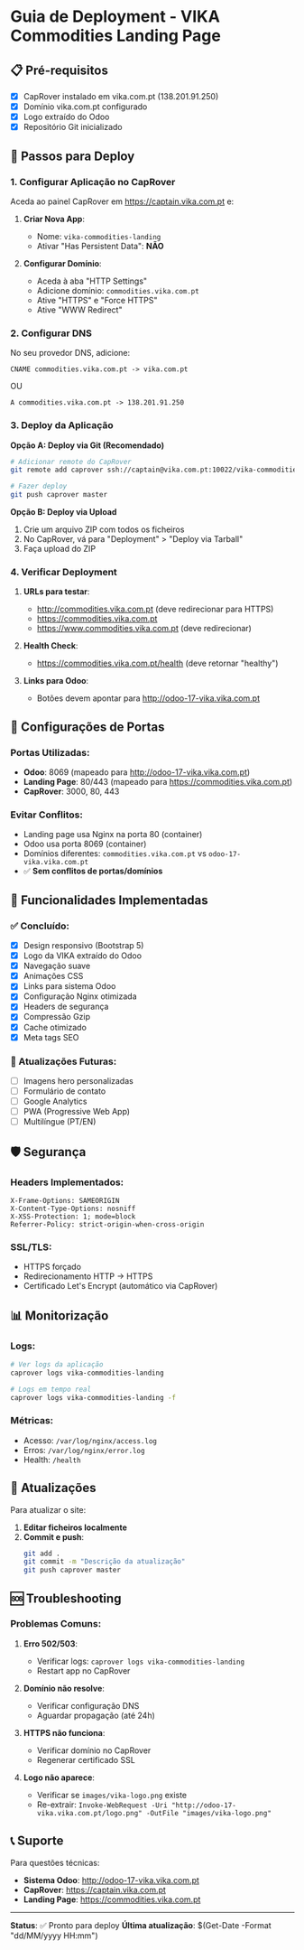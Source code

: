 # Guia de Deployment - VIKA Commodities Landing Page

## 📋 Pré-requisitos

- [x] CapRover instalado em vika.com.pt (138.201.91.250)
- [x] Domínio vika.com.pt configurado
- [x] Logo extraído do Odoo
- [x] Repositório Git inicializado

## 🚀 Passos para Deploy

### 1. Configurar Aplicação no CapRover

Aceda ao painel CapRover em https://captain.vika.com.pt e:

1. **Criar Nova App**:
   - Nome: `vika-commodities-landing`
   - Ativar "Has Persistent Data": **NÃO**

2. **Configurar Domínio**:
   - Aceda à aba "HTTP Settings"
   - Adicione domínio: `commodities.vika.com.pt`
   - Ative "HTTPS" e "Force HTTPS"
   - Ative "WWW Redirect"

### 2. Configurar DNS

No seu provedor DNS, adicione:

```
CNAME commodities.vika.com.pt -> vika.com.pt
```

OU

```
A commodities.vika.com.pt -> 138.201.91.250
```

### 3. Deploy da Aplicação

**Opção A: Deploy via Git (Recomendado)**

```bash
# Adicionar remote do CapRover
git remote add caprover ssh://captain@vika.com.pt:10022/vika-commodities-landing

# Fazer deploy
git push caprover master
```

**Opção B: Deploy via Upload**

1. Crie um arquivo ZIP com todos os ficheiros
2. No CapRover, vá para "Deployment" > "Deploy via Tarball"
3. Faça upload do ZIP

### 4. Verificar Deployment

1. **URLs para testar**:
   - http://commodities.vika.com.pt (deve redirecionar para HTTPS)
   - https://commodities.vika.com.pt
   - https://www.commodities.vika.com.pt (deve redirecionar)

2. **Health Check**:
   - https://commodities.vika.com.pt/health (deve retornar "healthy")

3. **Links para Odoo**:
   - Botões devem apontar para http://odoo-17-vika.vika.com.pt

## 🔧 Configurações de Portas

### Portas Utilizadas:
- **Odoo**: 8069 (mapeado para http://odoo-17-vika.vika.com.pt)
- **Landing Page**: 80/443 (mapeado para https://commodities.vika.com.pt)
- **CapRover**: 3000, 80, 443

### Evitar Conflitos:
- Landing page usa Nginx na porta 80 (container)
- Odoo usa porta 8069 (container)
- Domínios diferentes: `commodities.vika.com.pt` vs `odoo-17-vika.vika.com.pt`
- ✅ **Sem conflitos de portas/domínios**

## 📱 Funcionalidades Implementadas

### ✅ Concluído:
- [x] Design responsivo (Bootstrap 5)
- [x] Logo da VIKA extraído do Odoo
- [x] Navegação suave
- [x] Animações CSS
- [x] Links para sistema Odoo
- [x] Configuração Nginx otimizada
- [x] Headers de segurança
- [x] Compressão Gzip
- [x] Cache otimizado
- [x] Meta tags SEO

### 🔄 Atualizações Futuras:
- [ ] Imagens hero personalizadas
- [ ] Formulário de contato
- [ ] Google Analytics
- [ ] PWA (Progressive Web App)
- [ ] Multilíngue (PT/EN)

## 🛡️ Segurança

### Headers Implementados:
```
X-Frame-Options: SAMEORIGIN
X-Content-Type-Options: nosniff
X-XSS-Protection: 1; mode=block
Referrer-Policy: strict-origin-when-cross-origin
```

### SSL/TLS:
- HTTPS forçado
- Redirecionamento HTTP → HTTPS
- Certificado Let's Encrypt (automático via CapRover)

## 📊 Monitorização

### Logs:
```bash
# Ver logs da aplicação
caprover logs vika-commodities-landing

# Logs em tempo real
caprover logs vika-commodities-landing -f
```

### Métricas:
- Acesso: `/var/log/nginx/access.log`
- Erros: `/var/log/nginx/error.log`
- Health: `/health`

## 🔄 Atualizações

Para atualizar o site:

1. **Editar ficheiros localmente**
2. **Commit e push**:
   ```bash
   git add .
   git commit -m "Descrição da atualização"
   git push caprover master
   ```

## 🆘 Troubleshooting

### Problemas Comuns:

1. **Erro 502/503**:
   - Verificar logs: `caprover logs vika-commodities-landing`
   - Restart app no CapRover

2. **Domínio não resolve**:
   - Verificar configuração DNS
   - Aguardar propagação (até 24h)

3. **HTTPS não funciona**:
   - Verificar domínio no CapRover
   - Regenerar certificado SSL

4. **Logo não aparece**:
   - Verificar se `images/vika-logo.png` existe
   - Re-extrair: `Invoke-WebRequest -Uri "http://odoo-17-vika.vika.com.pt/logo.png" -OutFile "images/vika-logo.png"`

## 📞 Suporte

Para questões técnicas:
- **Sistema Odoo**: http://odoo-17-vika.vika.com.pt
- **CapRover**: https://captain.vika.com.pt
- **Landing Page**: https://commodities.vika.com.pt

---

**Status**: ✅ Pronto para deploy
**Última atualização**: $(Get-Date -Format "dd/MM/yyyy HH:mm")